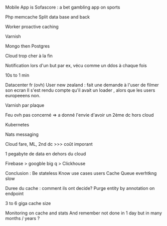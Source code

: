 Mobile App is Sofascore : a bet gambling app on sports

Php memcache
Split data base and back

Worker proactive caching

Varnish

Mongo then Postgres

Cloud trop cher à la fin

Notification lors d'un but par ex, vécu comme un ddos à chaque fois

10s to 1 min

Datacenter fr (ovh)
User new zealand : fait une demande à l'user de filmer son ecran
Il s'est rendu compte qu'il avait un loader , alors que les users europeeens non.

Varnish par plaque

Feu ovh pas concerné => a donné l'envie d'avoir un 2ème dc hors cloud

Kubernetes

Nats messaging

Cloud fare, ML, 2nd dc >>> coût imporant

1 pegabyte de data en dehors du cloud

Firebase > googble big q > Clickhouse

Conclusion :
Be stateless
Know use cases users
Cache
Queue everhtkng slow

Duree du cache : comment ils ont decide?
Purge entity by annotation on endpoint

3 to 6 giga cache size

Monitoring on cache and stats
And remember not done in 1 day but in many months / years ?